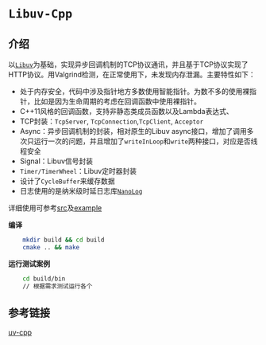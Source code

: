 # `Libuv-Cpp`

## 介绍
以[`Libuv`](https://github.com/libuv/libuv)为基础，实现异步回调机制的TCP协议通讯，并且基于TCP协议实现了HTTP协议。用Valgrind检测，在正常使用下，未发现内存泄漏。主要特性如下：
+ 处于内存安全，代码中涉及指针地方多数使用智能指针。为数不多的使用裸指针，比如是因为生命周期的考虑在回调函数中使用裸指针。
+ C++11风格的回调函数，支持非静态类成员函数以及Lambda表达式、
+ TCP封装：`TcpServer`, `TcpConnection`,`TcpClient`, `Acceptor`
+ Async：异步回调机制的封装，相对原生的Libuv async接口，增加了调用多次只运行一次的问题，并且增加了`writeInLoop`和`write`两种接口，对应是否线程安全
+ Signal：Libuv信号封装
+ `Timer/TimerWheel`：Libuv定时器封装
+ 设计了`CycleBuffer`来缓存数据
+ 日志使用的是纳米级时延日志库[`NanoLog`](https://github.com/PlatformLab/NanoLog)

详细使用可参考[src](./src)及[example](./example)

**编译**

```bash
    mkdir build && cd build 
    cmake .. && make 
```
**运行测试案例**
```bash
    cd build/bin
    // 根据需求测试运行各个
```

## 参考链接
[uv-cpp](https://github.com/wlgq2/uv-cpp)
